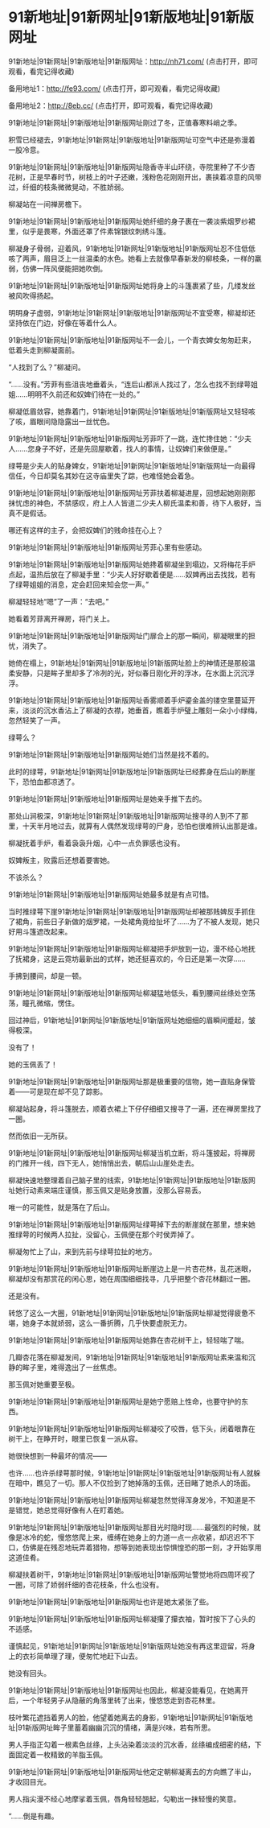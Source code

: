 # 91新地址|91新网址|91新版地址|91新版网址

91新地址|91新网址|91新版地址|91新版网址：http://nh71.com/ (点击打开，即可观看，看完记得收藏)

备用地址1：http://fe93.com/ (点击打开，即可观看，看完记得收藏)

备用地址2：http://8eb.cc/ (点击打开，即可观看，看完记得收藏)



91新地址|91新网址|91新版地址|91新版网址刚过了冬，正值春寒料峭之季。

积雪已经褪去，91新地址|91新网址|91新版地址|91新版网址可空气中还是弥漫着一股冷意。

91新地址|91新网址|91新版地址|91新版网址隐香寺半山环绕，寺院里种了不少杏花树，正是早春时节，树枝上的叶子还嫩，浅粉色花刚刚开出，裹挟着凉意的风带过，纤细的枝条微微晃动，不胜娇弱。

柳凝站在一间禅房檐下。

91新地址|91新网址|91新版地址|91新版网址她纤细的身子裹在一袭淡紫烟罗纱裙里，似乎是畏寒，外面还罩了件素锦银纹刺绣斗篷。

柳凝身子骨弱，迎着风，91新地址|91新网址|91新版地址|91新版网址忍不住低低咳了两声，眉目泛上一丝温柔的水色。她看上去就像早春新发的柳枝条，一样的羸弱，仿佛一阵风便能把她吹倒。

91新地址|91新网址|91新版地址|91新版网址她将身上的斗篷裹紧了些，几缕发丝被风吹得扬起。

明明身子虚弱，91新地址|91新网址|91新版地址|91新版网址不宜受寒，柳凝却还坚持依在门边，好像在等着什么人。

91新地址|91新网址|91新版地址|91新版网址不一会儿，一个青衣婢女匆匆赶来，低着头走到柳凝面前。

“人找到了么？”柳凝问。

“……没有。”芳菲有些沮丧地垂着头，“连后山都派人找过了，怎么也找不到绿萼姐姐……明明不久前还和奴婢们待在一处的。”

柳凝低眉敛容，她靠着门，91新地址|91新网址|91新版地址|91新版网址又轻轻咳了咳，眉眼间隐隐露出一丝忧色。

91新地址|91新网址|91新版地址|91新版网址芳菲吓了一跳，连忙搀住她：“少夫人……您身子不好，还是先回屋歇着，找人的事情，让奴婢们来做便是。”

绿萼是少夫人的贴身婢女，91新地址|91新网址|91新版地址|91新版网址一向最得信任，今日却莫名其妙在这寺庙里失了踪，也难怪她会着急。

91新地址|91新网址|91新版地址|91新版网址芳菲扶着柳凝进屋，回想起她刚刚那抹忧虑的神色，不禁感叹，府上人人皆道二少夫人柳氏温柔和善，待下人极好，当真不是假话。

哪还有这样的主子，会把奴婢们的贱命挂在心上？

91新地址|91新网址|91新版地址|91新版网址芳菲心里有些感动。

91新地址|91新网址|91新版地址|91新版网址她搀着柳凝坐到塌边，又将梅花手炉点起，温热后放在了柳凝手里：“少夫人好好歇着便是……奴婢再出去找找，若有了绿萼姐姐的消息，定会赶回来知会您一声。”

柳凝轻轻地“嗯”了一声：“去吧。”

她看着芳菲离开禅房，将门关上。

91新地址|91新网址|91新版地址|91新版网址门扉合上的那一瞬间，柳凝眼里的担忧，消失了。

她倚在榻上，91新地址|91新网址|91新版地址|91新版网址脸上的神情还是那般温柔安静，只是眸子里却多了冷冽的光，好似春日刚化开的浮冰，在水面上沉沉浮浮。

91新地址|91新网址|91新版地址|91新版网址香雾顺着手炉鎏金盖的镂空里蔓延开来，淡淡的沉水香沾上了柳凝的衣襟，她垂首，瞧着手炉璧上雕刻一朵小小绿梅，忽然轻笑了一声。

绿萼么？

91新地址|91新网址|91新版地址|91新版网址她们当然是找不着的。

此时的绿萼，91新地址|91新网址|91新版地址|91新版网址已经葬身在后山的断崖下，恐怕血都凉透了。

91新地址|91新网址|91新版地址|91新版网址是她亲手推下去的。

那处山涧极深，91新地址|91新网址|91新版地址|91新版网址搜寻的人到不了那里，十天半月地过去，就算有人偶然发现绿萼的尸身，恐怕也很难辨认出那是谁。

柳凝抚着手炉，看着袅袅升烟，心中一点负罪感也没有。

奴婢叛主，败露后还想着要害她。

不该杀么？

91新地址|91新网址|91新版地址|91新版网址她最多就是有点可惜。

当时推绿萼下崖91新地址|91新网址|91新版地址|91新版网址却被那贱婢反手抓住了裙角，前些日子新做的烟罗裙，一处裙角竟给扯坏了……为了不被人发现，她只好用斗篷遮改起来。

91新地址|91新网址|91新版地址|91新版网址柳凝把手炉放到一边，漫不经心地抚了抚裙身，这是云霓坊最新出的式样，她还挺喜欢的，今日还是第一次穿……

手拂到腰间，却是一顿。

91新地址|91新网址|91新版地址|91新版网址柳凝猛地低头，看到腰间丝绦处空荡荡，瞳孔微缩，愣住。

回过神后，91新地址|91新网址|91新版地址|91新版网址她细细的眉瞬间蹙起，皱得极深。

没有了！

她的玉佩丢了！

91新地址|91新网址|91新版地址|91新版网址那是极重要的信物，她一直贴身保管着——可是现在却不见了踪影。

柳凝站起身，将斗篷脱去，顺着衣裙上下仔仔细细又搜寻了一遍，还在禅房里找了一圈。

然而依旧一无所获。

91新地址|91新网址|91新版地址|91新版网址柳凝当机立断，将斗篷披起，将禅房的门推开一线，四下无人，她悄悄出去，朝后山山崖处走去。

柳凝快速地整理着自己脑子里的线索，91新地址|91新网址|91新版地址|91新版网址她行动素来端庄谨慎，那玉佩又是贴身放置，没那么容易丢。

唯一的可能性，就是落在了后山。

91新地址|91新网址|91新版地址|91新版网址绿萼掉下去的断崖就在那里，想来她推绿萼的时候两人拉扯，没留心，玉佩便在那个时侯弄掉了。

柳凝匆忙上了山，来到先前与绿萼拉扯的地方。

91新地址|91新网址|91新版地址|91新版网址断崖边上是一片杏花林，乱花迷眼，柳凝却没有那赏花的闲心思，她在周围细细找寻，几乎把整个杏花林翻过一圈。

还是没有。

转悠了这么一大圈，91新地址|91新网址|91新版地址|91新版网址柳凝觉得疲惫不堪，她身子本就娇弱，这么一番折腾，几乎快要虚脱无力。

91新地址|91新网址|91新版地址|91新版网址她靠在杏花树干上，轻轻喘了喘。

几瓣杏花落在柳凝发间，91新地址|91新网址|91新版地址|91新版网址素来温和沉静的眸子里，难得逸出了一丝焦虑。

那玉佩对她重要至极。

91新地址|91新网址|91新版地址|91新版网址是她宁愿赔上性命，也要守护的东西。

91新地址|91新网址|91新版地址|91新版网址柳凝咬了咬唇，低下头，闭着眼靠在树干上，在睁开时，眼里已恢复一派从容。

她很快想到一种最坏的情况——

也许……也许杀绿萼那时候，91新地址|91新网址|91新版地址|91新版网址有人就躲在暗中，瞧见了一切。那人不仅捡到了她掉落的玉佩，还目睹了她杀人的场面。

91新地址|91新网址|91新版地址|91新版网址柳凝忽然觉得浑身发冷，不知道是不是错觉，她总觉得好像有人在盯着她。

91新地址|91新网址|91新版地址|91新版网址那目光时隐时现……最强烈的时候，就像是冰冷的蛇，慢悠悠爬上来，缠缚在她身上的力道一点一点收紧，却迟迟不下口，仿佛是在残忍地玩弄着猎物，想等到她表现出惊惧惶恐的那一刻，才开始享用这道佳肴。

柳凝扶着树干，91新地址|91新网址|91新版地址|91新版网址警觉地将四周环视了一圈，可除了娇弱纤细的杏花枝条，什么也没有。

91新地址|91新网址|91新版地址|91新版网址也许是她太紧张了些。

91新地址|91新网址|91新版地址|91新版网址柳凝攥了攥衣袖，暂时按下了心头的不适感。

谨慎起见，91新地址|91新网址|91新版地址|91新版网址她没有再这里逗留，将身上的衣衫简单理了理，便匆忙地赶下山去。

她没有回头。

91新地址|91新网址|91新版地址|91新版网址也因此，柳凝没能看见，在她离开后，一个年轻男子从隐蔽的角落里转了出来，慢悠悠走到杏花林里。

枝叶繁花遮挡着男人的脸，他望着她离去的身影，91新地址|91新网址|91新版地址|91新版网址眸子里蓄着幽幽沉沉的情绪，满是兴味，若有所思。

男人手指正勾着一根素色丝绦，上头沾染着淡淡的沉水香，丝绦编成细密的结，下面固定着一枚精致的羊脂玉佩。

91新地址|91新网址|91新版地址|91新版网址他定定朝柳凝离去的方向瞧了半山，才收回目光。

男人指尖漫不经心地摩挲着玉佩，唇角轻轻翘起，勾勒出一抹轻慢的笑意。

“……倒是有趣。

